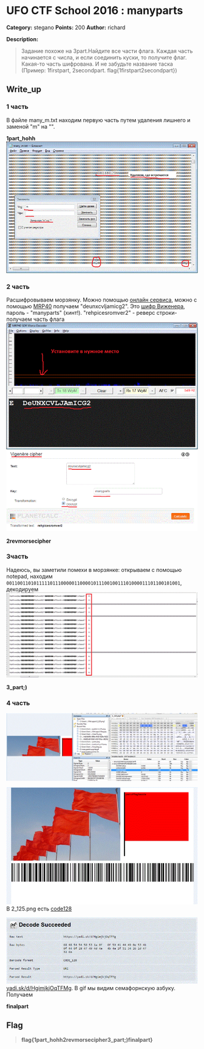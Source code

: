 # UFO CTF School 2016 : manyparts

**Category:** stegano **Points:** 200
**Author:** richard 

**Description:**

> Задание похоже на 3part.Найдите все части флага. Каждая часть начинается с числа, и если соединить куски, то получите флаг. Какая-то часть шифрована. И не забудьте название таска (Пример: 1firstpart, 2secondpart. flag{1firstpart2secondpart})

## Write_up

### 1 часть
В файле many_m.txt находим первую часть путем удаления лишнего и заменой "m" на "".

**1part_hohh**
![](./img/1.gif)

### 2 часть

Расшифровываем морзянку. Можно помощью [онлайн сервиса](http://morsecode.scphillips.com/labs/decoder/), можно с помощью [MRP40](http://www.polar-electric.com/Morse/MRP40-EN/MRP40-SDR.html) получаем "deunxcvljamicg2". Это [шифр Виженера](http://kmb.ufoctf.ru/crypto/vigener/main.html), пароль - "manyparts" (хинт!). "rehpicesromver2" - реверс строки- получаем часть флага
![](./img/2.gif)
![](./img/3.gif)

**2revmorsecipher**

### 3часть

Надеюсь, вы заметили помехи в морзянке: открываем с помощью notepad, находим `0011001101011111011100000110000101110010011101000011101100101001`, декодируем
![](./img/4.gif)

**3_part;)**

### 4 часть
![](./img/5.gif)

![](./img/6.gif)  
В 2_125.png есть [code128](https://zxing.org/w/decode)

![](./img/7.gif)  
[yadi.sk/d/HgimjkjOqTFMg](https://yadi.sk/d/HgimjkjOqTFMg). В gif мы видим семафорнскую азбуку. Получаем

**finalpart**

## Flag
> **flag{1part\_hohh2revmorsecipher3_part;)finalpart}**
